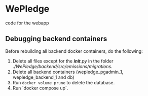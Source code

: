 # WePledge
code for the webapp


## Debugging backend containers

Before rebuilding all backend docker containers, do the following: 

1. Delete all files except for the *__init__.py* in the folder *./WePledge/backend/src/emissions/migrations*.
2. Delete all backend containers (wepledge_pgadmin_1, wepledge_backend_1 and db)
3. Run `docker volume prune` to delete the database. 
4. Run `docker compose up´.